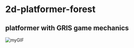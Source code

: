 # 2d-platformer-forest
## platformer with GRIS game mechanics
![myGIF](Platformer-Forest-_Mechanics_.gif)
